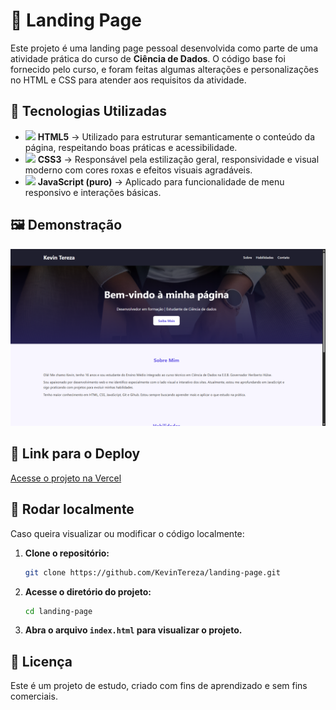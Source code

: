 # 📄 Landing Page

Este projeto é uma landing page pessoal desenvolvida como parte de uma atividade prática do curso de **Ciência de Dados**. O código base foi fornecido pelo curso, e foram feitas algumas alterações e personalizações no HTML e CSS para atender aos requisitos da atividade.

## 🚀 Tecnologias Utilizadas

- <img src="https://cdn.jsdelivr.net/gh/devicons/devicon/icons/html5/html5-original.svg" width="24px"/> **HTML5** → Utilizado para estruturar semanticamente o conteúdo da página, respeitando boas práticas e acessibilidade.
- <img src="https://cdn.jsdelivr.net/gh/devicons/devicon/icons/css3/css3-original.svg" width="24px"/> **CSS3** → Responsável pela estilização geral, responsividade e visual moderno com cores roxas e efeitos visuais agradáveis.
- <img src="https://cdn.jsdelivr.net/gh/devicons/devicon/icons/javascript/javascript-original.svg" width="24px"/> **JavaScript (puro)** → Aplicado para funcionalidade de menu responsivo e interações básicas.

## 🖼️ Demonstração

![Demonstração do Projeto](./assets/images/github-readme.png)


## 🔗 Link para o Deploy

[Acesse o projeto na Vercel](https://landing-page-gamma-seven-82.vercel.app/) 

## 🔧 Rodar localmente

Caso queira visualizar ou modificar o código localmente:

1. **Clone o repositório:**

   ```bash
   git clone https://github.com/KevinTereza/landing-page.git
   ```

2. **Acesse o diretório do projeto:**

    ```bash
    cd landing-page
    ```

3. **Abra o arquivo `index.html` para visualizar o projeto.**

## 📄 Licença

Este é um projeto de estudo, criado com fins de aprendizado e sem fins comerciais.